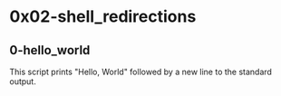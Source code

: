 # 0x02-shell_redirections

## 0-hello_world
This script prints "Hello, World" followed by a new line to the standard output.
